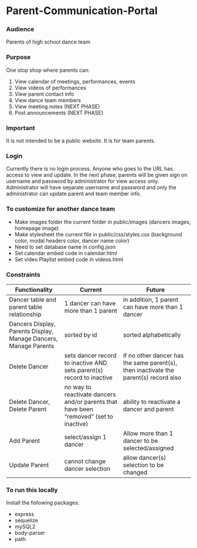 # Parent-Communication-Portal

### Audience 
Parents of high school dance team

### Purpose 
One stop shop where parents can:
1.	View calendar of meetings, performances, events
2.	View videos of performances
3.	View parent contact info
4.	View dance team members
5.	View meeting notes (NEXT PHASE)
6.	Post announcements (NEXT PHASE)

### Important
It is not intended to be a public website. It is for team parents.

### Login
Currently there is no login process. Anyone who goes to the URL has access to view and update. In the next phase, parents will be given sign on username and password by administrator for view access only. Administrator will have separate username and password and only the administrator can update parent and team member info.

### To customize for another dance team
* Make images folder the current folder in public/images (dancers images, homepage image)
* Make stylesheet the current file in public/css/styles.css (background color, modal headers color, dancer name color) 
* Need to set database name in config.json
* Set calendar embed code in calendar.html
* Set video Playlist embed code in videos.html

### Constraints
Functionality | Current | Future
--- | --- | ---
Dancer table and parent table relationship | 1 dancer can have more than 1 parent | in addition, 1 parent can have more than 1 dancer
Dancers Display, Parents Display, Manage Dancers, Manage Parents | sorted by id | sorted alphabetically
Delete Dancer | sets dancer record to inactive AND sets parent(s) record to inactive | if no other dancer has the same parent(s), then inactivate the parent(s) record also
Delete Dancer, Delete Parent | no way to reactivate dancers and/or parents that have been “removed” (set to inactive) | ability to reactivate a dancer and parent
Add Parent | select/assign 1 dancer | Allow more than 1 dancer to be selected/assigned
Update Parent | cannot change dancer selection | allow dancer(s) selection to be changed

### To run this locally 
Install the following packages:
* express
* sequelize
* mySQL2
* body-parser
* path
